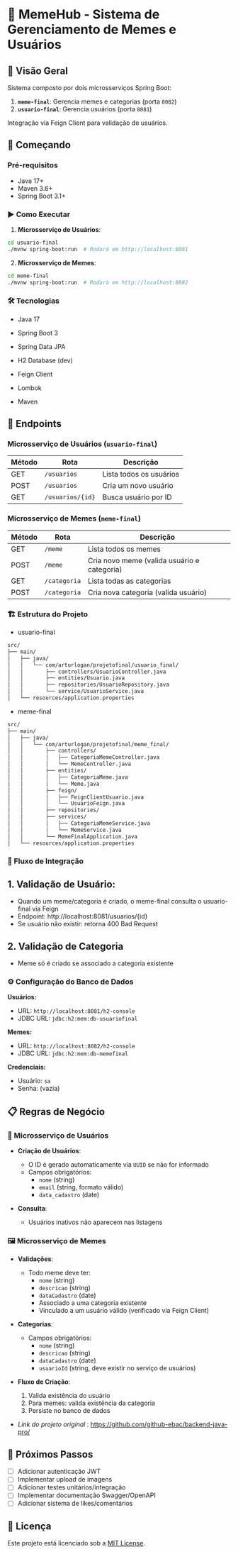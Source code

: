 # 📝 MemeHub - Sistema de Gerenciamento de Memes e Usuários

## 🌟 Visão Geral
Sistema composto por dois microsserviços Spring Boot:
1. **`meme-final`**: Gerencia memes e categorias (porta `8082`)
2. **`usuario-final`**: Gerencia usuários (porta `8081`)

Integração via Feign Client para validação de usuários.

## 🚀 Começando

### Pré-requisitos
- Java 17+
- Maven 3.6+
- Spring Boot 3.1+

### ▶ Como Executar

1. **Microsserviço de Usuários**:
```bash
cd usuario-final
./mvnw spring-boot:run  # Rodará em http://localhost:8081
```
2. **Microsserviço de Memes**:
```bash
cd meme-final
./mvnw spring-boot:run  # Rodará em http://localhost:8082
```

### 🛠 Tecnologias

- Java 17

- Spring Boot 3

- Spring Data JPA

- H2 Database (dev)

- Feign Client

- Lombok

- Maven

## 📡 Endpoints

### Microsserviço de Usuários (`usuario-final`)

| Método | Rota            | Descrição               |
|--------|-----------------|-------------------------|
| GET    | `/usuarios`     | Lista todos os usuários |
| POST   | `/usuarios`     | Cria um novo usuário    |
| GET    | `/usuarios/{id}`| Busca usuário por ID    |

### Microsserviço de Memes (`meme-final`)

| Método | Rota          | Descrição                                   |
|--------|---------------|---------------------------------------------|
| GET    | `/meme`       | Lista todos os memes                        |
| POST   | `/meme`       | Cria novo meme (valida usuário e categoria) |
| GET    | `/categoria`  | Lista todas as categorias                   |
| POST   | `/categoria`  | Cria nova categoria (valida usuário)        |

### 🏗 Estrutura do Projeto

- usuario-final

```bash
src/
├── main/
│   ├── java/
│   │   └── com/arturlogan/projetofinal/usuario_final/
│   │       ├── controllers/UsuarioController.java
│   │       ├── entities/Usuario.java
│   │       ├── repositories/UsuarioRepository.java
│   │       └── service/UsuarioService.java
│   └── resources/application.properties
```
- meme-final

```bash
src/
├── main/
│   ├── java/
│   │   └── com/arturlogan/projetofinal/meme_final/
│   │       ├── controllers/
│   │       │   ├── CategoriaMemeController.java
│   │       │   └── MemeController.java
│   │       ├── entities/
│   │       │   ├── CategoriaMeme.java
│   │       │   └── Meme.java
│   │       ├── feign/
│   │       │   ├── FeignClientUsuario.java
│   │       │   └── UsuarioFeign.java
│   │       ├── repositories/
│   │       ├── services/
│   │       │   ├── CategoriaMemeService.java
│   │       │   └── MemeService.java
│   │       └── MemeFinalApplication.java
│   └── resources/application.properties
```

### 🔄 Fluxo de Integração

## 1. Validação de Usuário:

  - Quando um meme/categoria é criado, o meme-final consulta o usuario-final via Feign
  - Endpoint: http://localhost:8081/usuarios/{id}
  - Se usuário não existir: retorna 400 Bad Request

## 2. Validação de Categoria

  - Meme só é criado se associado a categoria existente

### ⚙ Configuração do Banco de Dados

**Usuários:**
- URL: `http://localhost:8081/h2-console`
- JDBC URL: `jdbc:h2:mem:db-usuariofinal`

**Memes:**
- URL: `http://localhost:8082/h2-console`
- JDBC URL: `jdbc:h2:mem:db-memefinal`

**Credenciais:**
- Usuário: `sa`
- Senha: (vazia)

## 📋 Regras de Negócio

### 👤 Microsserviço de Usuários

- **Criação de Usuários**:
  - O ID é gerado automaticamente via `UUID` se não for informado
  - Campos obrigatórios:
    - `nome` (string)
    - `email` (string, formato válido)
    - `data_cadastro` (date)

- **Consulta**:
  - Usuários inativos não aparecem nas listagens

### 🖼 Microsserviço de Memes

- **Validações**:
  - Todo meme deve ter:
    - `nome` (string)
    - `descricao` (string)
    - `dataCadastro` (date)
    - Associado a uma categoria existente
    - Vinculado a um usuário válido (verificado via Feign Client)

- **Categorias**:
  - Campos obrigatórios:
    - `nome` (string)
    - `descricao` (string)
    - `dataCadastro` (date)
    - `usuarioId` (string, deve existir no serviço de usuários)

- **Fluxo de Criação**:
  1. Valida existência do usuário
  2. Para memes: valida existência da categoria
  3. Persiste no banco de dados
 
- *Link do projeto original* : https://github.com/github-ebac/backend-java-pro/

 ## 🚀 Próximos Passos

- [ ] Adicionar autenticação JWT
- [ ] Implementar upload de imagens
- [ ] Adicionar testes unitários/integração
- [ ] Implementar documentação Swagger/OpenAPI
- [ ] Adicionar sistema de likes/comentários

## 📜 Licença

Este projeto está licenciado sob a [MIT License](LICENSE).
